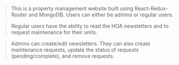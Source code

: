 > This is a property management website built using React-Redux-Router and MongoDB. Users can either be admins or regular users. 

> Regular users have the ability to read the HOA newsletters and to request maintenance for their units.

> Admins can create/edit newsletters. They can also create maintenance requests, update the status of requests (pending/complete), and remove requests.